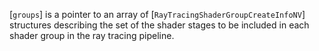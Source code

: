 [`groups`] is a pointer to an array of
[`RayTracingShaderGroupCreateInfoNV`] structures describing the set
of the shader stages to be included in each shader group in the ray
tracing pipeline.